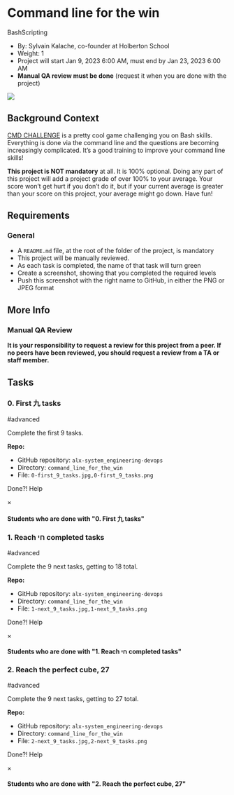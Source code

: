 Command line for the win
========================

BashScripting

*   By: Sylvain Kalache, co-founder at Holberton School
*   Weight: 1
*   Project will start Jan 9, 2023 6:00 AM, must end by Jan 23, 2023 6:00 AM
*   **Manual QA review must be done** (request it when you are done with the project)

![](https://s3.amazonaws.com/intranet-projects-files/holbertonschool-sysadmin_devops/324/06AChAO.png)

Background Context
------------------

[CMD CHALLENGE](/rltoken/a83_NOBEtXgFr1Yqej0HYA "CMD CHALLENGE") is a pretty cool game challenging you on Bash skills. Everything is done via the command line and the questions are becoming increasingly complicated. It’s a good training to improve your command line skills!

**This project is NOT mandatory** at all. It is 100% optional. Doing any part of this project will add a project grade of over 100% to your average. Your score won’t get hurt if you don’t do it, but if your current average is greater than your score on this project, your average might go down. Have fun!

Requirements
------------

### General

*   A `README.md` file, at the root of the folder of the project, is mandatory
*   This project will be manually reviewed.
*   As each task is completed, the name of that task will turn green
*   Create a screenshot, showing that you completed the required levels
*   Push this screenshot with the right name to GitHub, in either the PNG or JPEG format

More Info
---------

### Manual QA Review

**It is your responsibility to request a review for this project from a peer. If no peers have been reviewed, you should request a review from a TA or staff member.**

Tasks
-----

### 0\. First 九 tasks

#advanced

Complete the first 9 tasks.

**Repo:**

*   GitHub repository: `alx-system_engineering-devops`
*   Directory: `command_line_for_the_win`
*   File: `0-first_9_tasks.jpg,0-first_9_tasks.png`

Done?! Help

×

#### Students who are done with "0. First 九 tasks"

### 1\. Reach חי completed tasks

#advanced

Complete the 9 next tasks, getting to 18 total.

**Repo:**

*   GitHub repository: `alx-system_engineering-devops`
*   Directory: `command_line_for_the_win`
*   File: `1-next_9_tasks.jpg,1-next_9_tasks.png`

Done?! Help

×

#### Students who are done with "1. Reach חי completed tasks"

### 2\. Reach the perfect cube, 27

#advanced

Complete the 9 next tasks, getting to 27 total.

**Repo:**

*   GitHub repository: `alx-system_engineering-devops`
*   Directory: `command_line_for_the_win`
*   File: `2-next_9_tasks.jpg,2-next_9_tasks.png`

Done?! Help

×

#### Students who are done with "2. Reach the perfect cube, 27"
